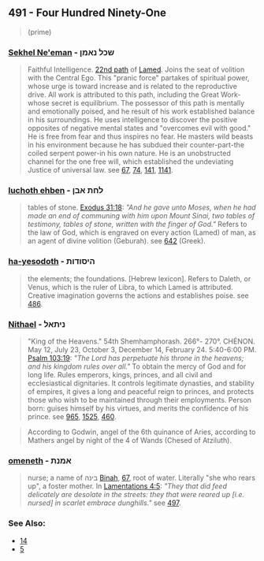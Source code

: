 ## 491 - Four Hundred Ninety-One
> (prime)

### [Sekhel Ne'eman](/keys/ShKL.NAMN) - שכל נאמן
> Faithful Intelligence. [22nd path](22) of [Lamed](/keys/L). Joins the seat of volition with the Central Ego. This "pranic force" partakes of spiritual power, whose urge is toward increase and is related to the reproductive drive. All work is attributed to this path, including the Great Work-whose secret is equilibrium. The possessor of this path is mentally and emotionally poised, and he result of his work established balance in his surroundings. He uses intelligence to discover the positive opposites of negative mental states and "overcomes evil with good." He is free from fear and thus inspires no fear. He masters wild beasts in his environment because he has subdued their counter-part-the coiled serpent power-in his own nature. He is an unobstructed channel for the one free will, which established the undeviating Justice of universal law. see [67](67), [74](74), [141](141), [1141](1141).

### [luchoth ehben](/keys/LChTh.ABN) - לחת אבן
> tables of stone. [Exodus 31:18](http://biblehub.com/exodus/31-18.htm): *"And he gave unto Moses, when he had made an end of communing with him upon Mount Sinai, two tables of testimony, tables of stone, written with the finger of God."* Refers to the law of God, which is engraved on every action (Lamed) of man, as an agent of divine volition (Geburah). see [642](642) (Greek).

### [ha-yesodoth](/keys/HISVDVTh) - היסודות
> the elements; the foundations. [Hebrew lexicon]. Refers to Daleth, or Venus, which is the ruler of Libra, to which Lamed is attributed. Creative imagination governs the actions and establishes poise. see [486](486).

### [Nithael](/keys/NIThAL) - ניתאל
> "King of the Heavens." 54th Shemhamphorash. 266°- 270°. CHÉNON. May 12, July 23, October 3, December 14, February 24. 5:40-6:00 PM. [Psalm 103:19](http://biblehub.com/psalms/103-19.htm): *"The Lord has perpetuate his throne in the heavens; and his kingdom rules over all."* To obtain the mercy of God and for long life. Rules emperors, kings, princes, and all civil and ecclesiastical dignitaries. It controls legitimate dynasties, and stability of empires, it gives a long and peaceful reign to princes, and protects those who wish to be maintained through their employments. Person born: guises himself by his virtues, and merits the confidence of his prince. see [965](965), [1525](1525), [460](460).

> According to Godwin, angel of the 6th quinance of Aries, according to Mathers angel by night of the 4 of Wands (Chesed of Atziluth).

### [omeneth](/keys/AMNTh) - אמנת
> nurse; a name of בינה [Binah](/keys/BINH), [67](67), root of water. Literally "she who rears up", a foster mother. In [Lamentations 4:5](http://biblehub.com/lamentations/4-5.htm): *"They that did feed delicately are desolate in the streets: they that were reared up [i.e. nursed] in scarlet embrace dunghills."* see [497](497).

### See Also:

- [14](14)
- [5](5)